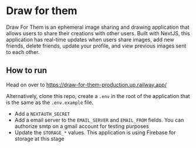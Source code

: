 # Draw for them

Draw For Them is an ephemeral image sharing and drawing application that allows users to share their creations with other users. Built with NextJS, this application has real-time updates when users share images, add new friends, delete friends, update your profile, and view previous images sent to each other.

## How to run

Head on over to https://draw-for-them-production.up.railway.app/

Alternatively, clone this repo, create a `.env` in the root of the application that is the same as the `.env.example` file.

- Add a `NEXTAUTH_SECRET`
- Add a email server to the `EMAIL_SERVER` and `EMAIL_FROM` fields. You can authorize smtp on a gmail account for testing purposes
- Update the `STORAGE_*` values. This application is using Firebase for storage at this stage
